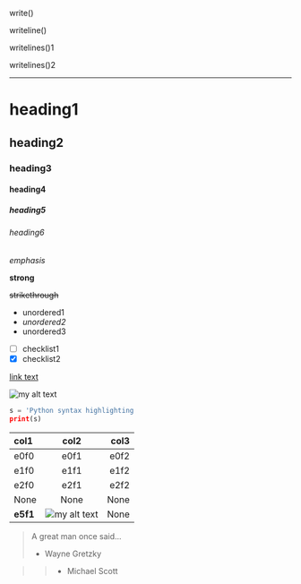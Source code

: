 write()



writeline()

writelines()1

writelines()2

---

# heading1

## heading2

### heading3

#### heading4

##### heading5

###### heading6

*emphasis*

**strong**

~~strikethrough~~

* unordered1
* *unordered2*
* unordered3


- [ ] checklist1
- [x] checklist2

[link text](https://reddit.com)

![my alt text](https://example.com/link/to/image.png)

```Python
s = 'Python syntax highlighting
print(s)
```
| col1 | col2 | col3 |
|:--- |:---:| ---:|
| e0f0 | e0f1 | e0f2 |
| e1f0 | e1f1 | e1f2 |
| e2f0 | e2f1 | e2f2 |
| None | None | None |
| **e5f1** | ![my alt text](https://example.com/link/to/image.png) | None |
> A great man once said...
> - Wayne Gretzky

>> - Michael Scott
